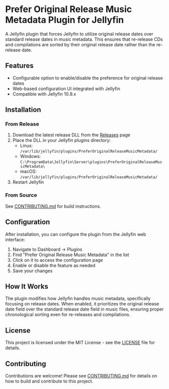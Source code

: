 # Prefer Original Release Music Metadata Plugin for Jellyfin

A Jellyfin plugin that forces Jellyfin to utilize original release dates over standard release dates in music metadata. This ensures that re-release CDs and compilations are sorted by their original release date rather than the re-release date.

## Features

- Configurable option to enable/disable the preference for original release dates
- Web-based configuration UI integrated with Jellyfin
- Compatible with Jellyfin 10.9.x

## Installation

### From Release

1. Download the latest release DLL from the [Releases](https://github.com/Jacob-Noah/jellyfin-prefer-original-release-music-metadata/releases) page
2. Place the DLL in your Jellyfin plugins directory:
   - Linux: `/var/lib/jellyfin/plugins/PreferOriginalReleaseMusicMetadata/`
   - Windows: `C:\ProgramData\Jellyfin\Server\plugins\PreferOriginalReleaseMusicMetadata\`
   - macOS: `/var/lib/jellyfin/plugins/PreferOriginalReleaseMusicMetadata/`
3. Restart Jellyfin

### From Source

See [CONTRIBUTING.md](CONTRIBUTING.md) for build instructions.

## Configuration

After installation, you can configure the plugin from the Jellyfin web interface:

1. Navigate to Dashboard → Plugins
2. Find "Prefer Original Release Music Metadata" in the list
3. Click on it to access the configuration page
4. Enable or disable the feature as needed
5. Save your changes

## How It Works

The plugin modifies how Jellyfin handles music metadata, specifically focusing on release dates. When enabled, it prioritizes the original release date field over the standard release date field in music files, ensuring proper chronological sorting even for re-releases and compilations.

## License

This project is licensed under the MIT License - see the [LICENSE](LICENSE) file for details.

## Contributing

Contributions are welcome! Please see [CONTRIBUTING.md](CONTRIBUTING.md) for details on how to build and contribute to this project.
